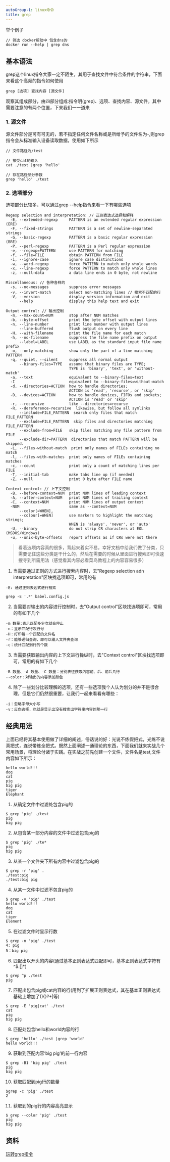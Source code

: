 ```yaml
---
autoGroup-1: linux命令
title: grep
---
```


举个例子
```
// 筛选 docker帮助中 包含dns的
docker run --help | grep dns
```

## 基本语法
grep这个linux指令大家一定不陌生，其用于查找文件中符合条件的字符串，下面来看这个高频的指令如何使用
```
grep [选项] 查找内容 [源文件]
```
观察其组成部分，由四部分组成:指令明(grep)、选项、查找内容、源文件，其中需要注意的有两个位置，下来我们一一道来
### 1. 源文件
源文件部分是可有可无的，若不指定任何文件名称或是所给予的文件名为-,则grep指令会从标准输入设备读取数据，使用如下所示
```
// 文件路径为/test

// 接受cat的输入
cat ./test |grep 'hello'

// 存在路径部分参数
grep 'hello' ./test
```
### 2. 选项部分
选项部分比较多，可以通过grep --help指令来看一下有哪些选项
```
Regexp selection and interpretation: // 正则表达式选择和解释
  -E, --extended-regexp     PATTERN is an extended regular expression (ERE)
  -F, --fixed-strings       PATTERN is a set of newline-separated strings
  -G, --basic-regexp        PATTERN is a basic regular expression (BRE)
  -P, --perl-regexp         PATTERN is a Perl regular expression
  -e, --regexp=PATTERN      use PATTERN for matching
  -f, --file=FILE           obtain PATTERN from FILE
  -i, --ignore-case         ignore case distinctions
  -w, --word-regexp         force PATTERN to match only whole words
  -x, --line-regexp         force PATTERN to match only whole lines
  -z, --null-data           a data line ends in 0 byte, not newline

Miscellaneous: // 各种各样的
  -s, --no-messages         suppress error messages
  -v, --invert-match        select non-matching lines // 搜索不匹配的行
  -V, --version             display version information and exit
      --help                display this help text and exit

Output control: // 输出控制
  -m, --max-count=NUM       stop after NUM matches
  -b, --byte-offset         print the byte offset with output lines
  -n, --line-number         print line number with output lines
      --line-buffered       flush output on every line
  -H, --with-filename       print the file name for each match
  -h, --no-filename         suppress the file name prefix on output
      --label=LABEL         use LABEL as the standard input file name prefix
  -o, --only-matching       show only the part of a line matching PATTERN
  -q, --quiet, --silent     suppress all normal output
      --binary-files=TYPE   assume that binary files are TYPE;
                            TYPE is 'binary', 'text', or 'without-match'
  -a, --text                equivalent to --binary-files=text
  -I                        equivalent to --binary-files=without-match
  -d, --directories=ACTION  how to handle directories;
                            ACTION is 'read', 'recurse', or 'skip'
  -D, --devices=ACTION      how to handle devices, FIFOs and sockets;
                            ACTION is 'read' or 'skip'
  -r, --recursive           like --directories=recurse
  -R, --dereference-recursive  likewise, but follow all symlinks
      --include=FILE_PATTERN  search only files that match FILE_PATTERN
      --exclude=FILE_PATTERN  skip files and directories matching FILE_PATTERN
      --exclude-from=FILE   skip files matching any file pattern from FILE
      --exclude-dir=PATTERN  directories that match PATTERN will be skipped.
  -L, --files-without-match  print only names of FILEs containing no match
  -l, --files-with-matches  print only names of FILEs containing matches
  -c, --count               print only a count of matching lines per FILE
  -T, --initial-tab         make tabs line up (if needed)
  -Z, --null                print 0 byte after FILE name

Context control: // 上下文控制
  -B, --before-context=NUM  print NUM lines of leading context
  -A, --after-context=NUM   print NUM lines of trailing context
  -C, --context=NUM         print NUM lines of output context
  -NUM                      same as --context=NUM
      --color[=WHEN],
      --colour[=WHEN]       use markers to highlight the matching strings;
                            WHEN is 'always', 'never', or 'auto'
  -U, --binary              do not strip CR characters at EOL (MSDOS/Windows)
  -u, --unix-byte-offsets   report offsets as if CRs were not there
```
> 看着选项内容真的很多，背起来着实不易，幸好文档中给我们做了分类，只需要记住这些分类是干什么的，然后在需要的时候从里面进行搜索即可快速搜寻到所需用法（感觉看其内容必看菜鸟教程上的内容容易很多）
1. 当需要通过正则的方式进行搜索内容时，去"Regexp selection adn interpretation"区块找选项即可，常用的有
  ```
  -E: 通过正则表达式进行搜索

  grep -E '.*' babel.config.js
  ```
2. 当需要对输出的内容进行控制时，去"Output control"区块找选项即可，常用的有如下几个
  ```
  -m 数量:表示匹配多少次就会停止
  -n：显示匹配行及行号
  -H：打印每一个匹配的文件名
  -r：能够递归查询，即可以输入文件夹查询
  -c：统计匹配到行的个数
  ```
3. 当需要获取输出内容的上下文进行操纵时，去"Context control"区块找选项即可，常用的有如下几个
  ```
  -B 数量、-A 数量、-C 数量：分别表征获取内容前、后、前后几行
  --color：对输出的内容添加颜色
  ```
4. 除了一些划分比较理解的选项，还有一些选项我个人认为划分的并不是很合理，但是它们仍然很重要，让我们一起来看看有哪些：
  ```
  -i：忽略字母大小写
  -v：反向选择，也就是显示出没有搜索出字符串内容的那一行
  ```
## 经典用法
上面已经将其基本使用做了详细的阐述，俗话说的好：光说不练假把式，光练不说真把式，连说带练全把式。既然上面阐述一通理论的东西，下面我们就来实战几个常用场景，将理论付诸于实践。在实战之前先创建一个文件，文件名是test,文件内容如下所示：
```
hello world!!!
dog
cat
pig
big pig
tiger
Elephant
```
1. 从确定文件中过滤处包含pig的
  ```
  $ grep 'pig' ./test
  pig
  big pig
  ```
2. 从包含某一部分内容的文件中过滤包含pig的
  ```
  $ grep 'pig' ./te*
  pig
  big pig
  ```
3. 从某一个文件夹下所有内容中过滤包含pig的
  ```
  $ grep -r 'pig' .
  ./test:pig
  ./test:big pig
  ```
4. 从某一文件中过滤不包含pig的
  ```
  $ grep -v 'pig' ./test
  hello world!!!
  dog
  cat 
  tiger
  Element
  ```
5. 在过滤文件时显示行数
  ```
  $ grep -n 'pig' ./test
  4: pig
  5：big pig
  ```
6. 匹配出以开头的内容(通过基本正则表达式匹配即可，基本正则表达式字符有^$.[]*)
  ```
  $ grep ^p ./test
  pig
  ```
7. 匹配出包含pig或cat内容的行(用到了扩展正则表达式，其在基本正则表达式基础上增加了(){}?+|等)
  ```
  $ grep -E 'pig|cat' ./test
  cat
  pig
  big pig
  ```
8. 匹配处包含hello和world内容的行
  ```
  $ grep 'hello' ./test |grep 'world'
  hello world!!!
  ```
9. 获取到匹配内容‘big pig'的前一行内容
  ```
  $ grep -B1 'big pig' ./test
  pig
  big pig
  ```
10. 获取匹配到pig行的数量
  ```
  $grep -c 'pig' ./test
  2
  ```
11. 获取到的pig行的内容高亮显示
  ```
  $ grep --color 'pig' ./test
  pig
  big pig
  ```

## 资料
[玩转grep指令](https://mp.weixin.qq.com/s/zsFOZZkoqcLBxPLE--3PEg)
